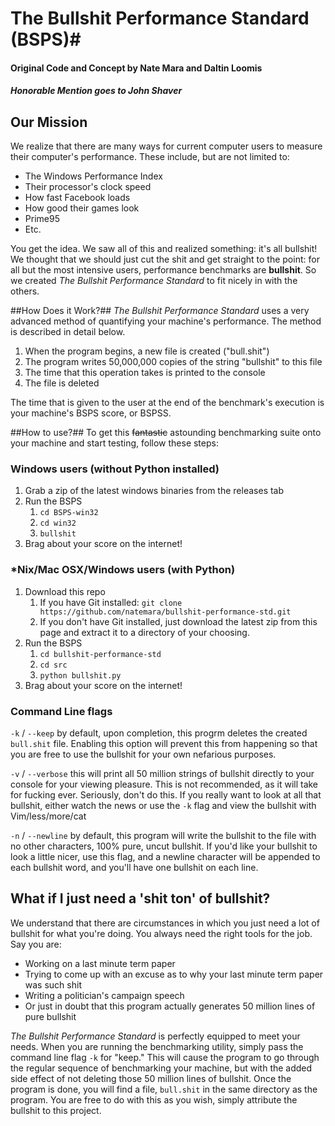 # The Bullshit Performance Standard (BSPS)#
#### Original Code and Concept by Nate Mara and Daltin Loomis ####
##### Honorable Mention goes to John Shaver #####

## Our Mission ##
We realize that there are many ways for current computer users to measure their computer's performance. These include, but are not limited to:
- The Windows Performance Index
- Their processor's clock speed
- How fast Facebook loads
- How good their games look
- Prime95
- Etc.

You get the idea. We saw all of this and realized something: it's all bullshit! We thought that we should just cut the shit and get straight to the point: for all but the most intensive users, performance benchmarks are __bullshit__. So we created _The Bullshit Performance Standard_ to fit nicely in with the others.

##How Does it Work?##
_The Bullshit Performance Standard_ uses a very advanced method of quantifying your machine's performance. The method is described in detail below.

1. When the program begins, a new file is created ("bull.shit")
2. The program writes 50,000,000 copies of the string "bullshit" to this file
3. The time that this operation takes is printed to the console
4. The file is deleted

The time that is given to the user at the end of the benchmark's execution is your machine's BSPS score, or BSPSS.

##How to use?##
To get this ~~fantastic~~ astounding benchmarking suite onto your machine and start testing, follow these steps: 

### Windows users (without Python installed)
1. Grab a zip of the latest windows binaries from the releases tab
2. Run the BSPS
	1. `cd BSPS-win32`
	2. `cd win32`
	3. `bullshit`
3. Brag about your score on the internet!

### \*Nix/Mac OSX/Windows users (with Python) ###
1. Download this repo
	1. If you have Git installed: `git clone https://github.com/natemara/bullshit-performance-std.git` 
	2. If you don't have Git installed, just download the latest zip from this page and extract it to a directory of your choosing.
2. Run the BSPS
	1. `cd bullshit-performance-std`
	2. `cd src`
	3. `python bullshit.py`
3. Brag about your score on the internet!

### Command Line flags ###
`-k` / `--keep` by default, upon completion, this progrm deletes the created `bull.shit` file. Enabling this option will prevent this from happening so that you are free to use the bullshit for your own nefarious purposes.

`-v` / `--verbose` this will print all 50 million strings of bullshit directly to your console for your viewing pleasure. This is not recommended, as it will take for fucking ever. Seriously, don't do this. If you really want to look at all that bullshit, either watch the news or use the `-k` flag and view the bullshit with Vim/less/more/cat

`-n` / `--newline` by default, this program will write the bullshit to the file with no other characters, 100% pure, uncut bullshit. If you'd like your bullshit to look a little nicer, use this flag, and a newline character will be appended to each bullshit word, and you'll have one bullshit on each line.

## What if I just need a 'shit ton' of bullshit? ##
We understand that there are circumstances in which you just need a lot of bullshit for what you're doing. You always need the right tools for the job. Say you are:
* Working on a last minute term paper
* Trying to come up with an excuse as to why your last minute term paper was such shit
* Writing a politician's campaign speech
* Or just in doubt that this program actually generates 50 million lines of pure bullshit

_The Bullshit Performance Standard_ is perfectly equipped to meet your needs. When you are running the benchmarking utility, simply pass the command line flag `-k` for "keep." This will cause the program to go through the regular sequence of benchmarking your machine, but with the added side effect of not deleting those 50 million lines of bullshit. Once the program is done, you will find a file, `bull.shit` in the same directory as the program. You are free to do with this as you wish, simply attribute the bullshit to this project.
